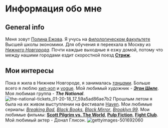 # Информация обо мне 
## General info
Меня зовут [Полина Ежова](https://vk.com/ezidze). Я учусь на [филологическом факультете](https://philology.hse.ru) Высшей школы экономики.
Для обучения я переехала в Москву из [*Нижнего Новгорода*](https://ru.wikipedia.org/wiki/Нижний_Новгород).
Почти каждые выходные я езжу домой, потому что между нашими городами ездит скоростной поезд [**Стриж**](http://poezd-strizh.ru). 
## Мои интересы
Пока я жила в Нижнем Новгороде, я занималась [*танцами*](http://d4unn.ru). Больше всего я люблю [хип-хоп](https://www.youtube.com/watch?v=Kl5B6MBAntI) и [vogue](https://vk.com/videos41550556?z=video41550556_171420892%2Fpl_41550556_-2). Мой любимый художник - [***Эгон Шиле***](https://ru.wikipedia.org/wiki/Шиле,_Эгон). Моя любимая группа - ***The National***. ![the-national-tickets_01-20-18_17_59a5ad86ae7b2](https://user-images.githubusercontent.com/35366952/35472141-8d4af64c-037a-11e8-9a66-522e759fb5b1.jpg)
Прошлым летом я была на их живом выступлении на фестивале [Haven](http://www.havenkbh.dk/en/).
Мои любимые сериалы: [*Breaking Bad*](http://www.esquire.com/entertainment/tv/a15063971/breaking-bad-cast-interview/), [*Black Books*](https://en.wikipedia.org/wiki/Black_Books), [*Black Mirror*](https://www.netflix.com/ru/title/70264888), [*Brooklyn 99*](http://www.brooklyn99.net). 
Мои любимые фильмы: [**Scott Pilgrim vs. The World**](http://www.imdb.com/title/tt0446029/), [**Pulp Fiction**](http://www.imdb.com/title/tt0110912/), [**Fight Club**](http://www.imdb.com/title/tt0137523/). Мой любимый актер - Донал Глисон. ![gettyimages-501692060](https://user-images.githubusercontent.com/35366952/35472142-8f384914-037a-11e8-9433-9d7a0e284feb.jpg)

